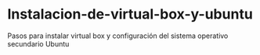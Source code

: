 # Instalacion-de-virtual-box-y-ubuntu
Pasos para instalar virtual box y configuración del sistema operativo secundario Ubuntu

